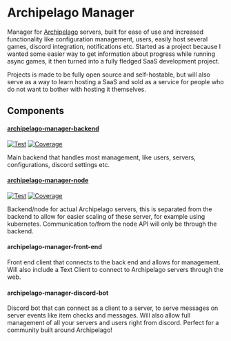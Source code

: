 # Archipelago Manager
Manager for [Archipelago](https://github.com/Archipelago-Manager) servers, built for ease of use and increased functionality like configuration management, users, easily host several games, discord integration, notifications etc.
Started as a project because I wanted some easier way to get information about progress while running async games, it then turned into a fully fledged SaaS development project.

Projects is made to be fully open source and self-hostable, but will also serve as a way to learn hosting a SaaS and sold as a service for people who do not want to bother with hosting it themselves.

## Components

#### [archipelago-manager-backend](https://github.com/Archipelago-Manager/archipelago-manager-backend)
<a href="https://github.com/Archipelago-Manager/archipelago-manager-backend/actions?query=workflow%3Apytest" target="_blank"><img src="https://github.com/Archipelago-Manager/archipelago-manager-backend/actions/workflows/test.yml/badge.svg" alt="Test"></a>
<a href="https://coverage-badge.samuelcolvin.workers.dev/redirect/Archipelago-Manager/archipelago-manager-backend" target="_blank"><img src="https://coverage-badge.samuelcolvin.workers.dev/Archipelago-Manager/archipelago-manager-backend.svg" alt="Coverage"></a>

Main backend that handles most management, like users, servers, configurations, discord settings etc.

#### [archipelago-manager-node](https://github.com/Archipelago-Manager/archipelago-manager-node)
<a href="https://github.com/Archipelago-Manager/archipelago-manager-node/actions?query=workflow%3Apytest" target="_blank"><img src="https://github.com/Archipelago-Manager/archipelago-manager-node/actions/workflows/test.yml/badge.svg" alt="Test"></a>
<a href="https://coverage-badge.samuelcolvin.workers.dev/redirect/Archipelago-Manager/archipelago-manager-node" target="_blank"><img src="https://coverage-badge.samuelcolvin.workers.dev/Archipelago-Manager/archipelago-manager-node.svg" alt="Coverage"></a>

Backend/node for actual Archipelago servers, this is separated from the backend to allow for easier scaling of these server, for example using kubernetes.
Communication to/from the node API will only be through the backend.

#### archipelago-manager-front-end
Front end client that connects to the back end and allows for management.
Will also include a Text Client to connect to Archipelago servers through the web.

#### archipelago-manager-discord-bot
Discord bot that can connect as a client to a server, to serve messages on server events like item checks and messages.
Will also allow full management of all your servers and users right from discord.
Perfect for a community built around Archipelago!
